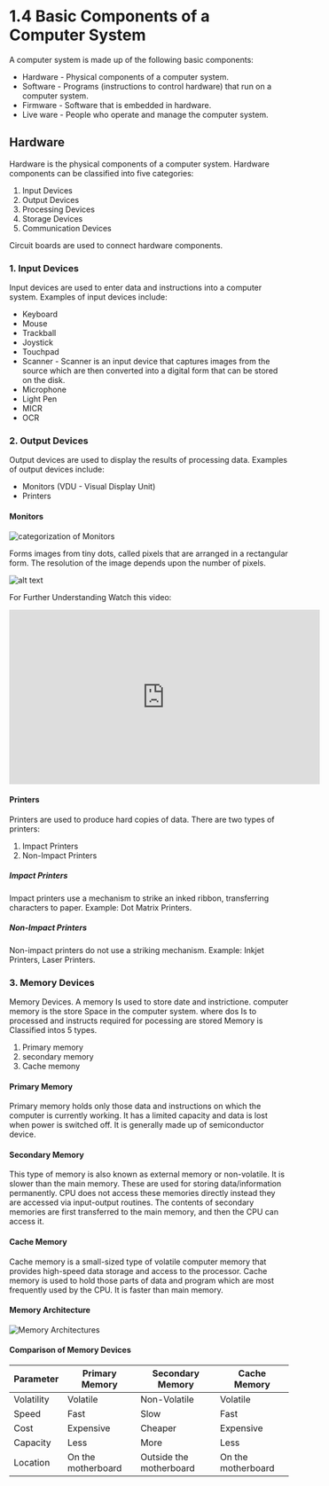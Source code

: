 # 1.4 Basic Components of a Computer System

A computer system is made up of the following basic components:

- Hardware - Physical components of a computer system.
- Software - Programs (instructions to control hardware) that run on a computer system.
- Firmware - Software that is embedded in hardware.
- Live ware - People who operate and manage the computer system.

## Hardware

Hardware is the physical components of a computer system. Hardware components can be classified into five categories:

1. Input Devices
2. Output Devices
3. Processing Devices
4. Storage Devices
5. Communication Devices

Circuit boards are used to connect hardware components.

### 1. Input Devices

Input devices are used to enter data and instructions into a computer system. Examples of input devices include:

- Keyboard
- Mouse
- Trackball
- Joystick
- Touchpad
- Scanner - Scanner is an input device that captures images from the source which are then converted into a digital form that can be stored on the disk.
- Microphone
- Light Pen
- MICR
- OCR

### 2. Output Devices

Output devices are used to display the results of processing data. Examples of output devices include:

- Monitors (VDU - Visual Display Unit)
- Printers

#### Monitors

![categorization of Monitors](img/categorization-of-monitors.png)

Forms images from tiny dots, called pixels that are arranged in a rectangular form. The resolution of the image depends upon the number of pixels.

![alt text](img/monitor-pixels.jpg)

For Further Understanding Watch this video:

<iframe width="560" height="315" src="https://www.youtube.com/embed/yxygknX1AiE?si=SAsmuuyD3EJXVV9i" title="YouTube video player" frameborder="0" allow="accelerometer; autoplay; clipboard-write; encrypted-media; gyroscope; picture-in-picture; web-share" referrerpolicy="strict-origin-when-cross-origin" allowfullscreen></iframe>

#### Printers

Printers are used to produce hard copies of data. There are two types of printers:

1. Impact Printers
2. Non-Impact Printers

##### Impact Printers

Impact printers use a mechanism to strike an inked ribbon, transferring characters to paper. Example: Dot Matrix Printers.

##### Non-Impact Printers

Non-impact printers do not use a striking mechanism. Example: Inkjet Printers, Laser Printers.

### 3. Memory Devices

Memory Devices.
A memory Is used to store date and instrictione. computer memory is the store Space in the computer system. where dos Is to processed and instructs required for pocessing are stored
Memory is Classified intos 5 types.

1. Primary memory
2. secondary memory
3. Cache memony

#### Primary Memory

Primary memory holds only those data and instructions on which the computer is currently working. It has a limited capacity and data is lost when power is switched off. It is generally made up of semiconductor device.

#### Secondary Memory

This type of memory is also known as external memory or non-volatile. It is slower than the main memory. These are used for storing data/information permanently. CPU does not access these memories directly instead they are accessed via input-output routines. The contents of secondary memories are first transferred to the main memory, and then the CPU can access it.

#### Cache Memory

Cache memory is a small-sized type of volatile computer memory that provides high-speed data storage and access to the processor. Cache memory is used to hold those parts of data and program which are most frequently used by the CPU. It is faster than main memory.

#### Memory Architecture

![Memory Architectures](img/memory-architecture.png)

#### Comparison of Memory Devices

| Parameter  | Primary Memory     | Secondary Memory        | Cache Memory       |
| ---------- | ------------------ | ----------------------- | ------------------ |
| Volatility | Volatile           | Non-Volatile            | Volatile           |
| Speed      | Fast               | Slow                    | Fast               |
| Cost       | Expensive          | Cheaper                 | Expensive          |
| Capacity   | Less               | More                    | Less               |
| Location   | On the motherboard | Outside the motherboard | On the motherboard |
